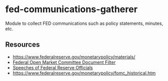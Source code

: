 # fed-communications-gatherer

Module to collect FED communications such as policy statements, minutes, etc.

## Resources

* https://www.federalreserve.gov/monetarypolicy/materials/
* [Federal Open Market Committee Document Filter](https://www.federalreserve.gov/newsevents/speeches.htm)
* [Speeches of Federal Reserve Officials](https://www.federalreserve.gov/newsevents/speeches.htm)
* https://www.federalreserve.gov/monetarypolicy/fomc_historical.htm
